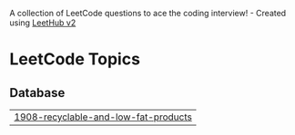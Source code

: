 A collection of LeetCode questions to ace the coding interview! - Created using [LeetHub v2](https://github.com/arunbhardwaj/LeetHub-2.0)
<!---LeetCode Topics Start-->
# LeetCode Topics
## Database
|  |
| ------- |
| [1908-recyclable-and-low-fat-products](https://github.com/SMittu-2024/LeetCode-SQL/tree/master/1908-recyclable-and-low-fat-products) |
<!---LeetCode Topics End-->